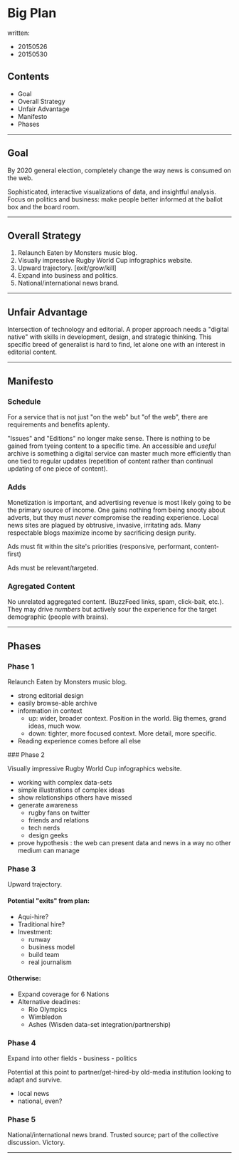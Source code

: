 # Big Plan

written:

* 20150526
* 20150530

## Contents

* Goal
* Overall Strategy
* Unfair Advantage
* Manifesto
* Phases

---

## Goal

By 2020 general election, completely change the way news is consumed on the web.

Sophisticated, interactive visualizations of data, and insightful analysis.
Focus on politics and business: make people better informed at the ballot box and the board room.

---

## Overall Strategy

1. Relaunch Eaten by Monsters music blog.
2. Visually impressive Rugby World Cup infographics website.
3. Upward trajectory. [exit/grow/kill]
4. Expand into business and politics.
5. National/international news brand.

---

## Unfair Advantage

Intersection of technology and editorial. A proper approach needs a "digital native" with skills in development, design, and strategic thinking. This specific breed of generalist is hard to find, let alone one with an interest in editorial content.

---

## Manifesto

### Schedule

For a service that is not just "on the web" but "of the web", there are requirements and benefits aplenty.

"Issues" and "Editions" no longer make sense. There is nothing to be gained from tyeing content to a specific time. An accessible and *useful* archive is something a digital service can master much more efficiently than one tied to regular updates (repetition of content rather than continual updating of one piece of content).


### Adds

Monetization is important, and advertising revenue is most likely going to be the primary source of income. One gains nothing from being snooty about adverts, but they must *never* compromise the reading experience. Local news sites are plagued by obtrusive, invasive, irritating ads. Many respectable blogs maximize income by sacrificing design purity.

Ads must fit within the site's priorities (responsive, performant, content-first)

Ads must be relevant/targeted.

### Agregated Content

No unrelated aggregated content. (BuzzFeed links, spam, click-bait, etc.). They may drive *numbers* but actively sour the experience for the target demographic (people with brains).



---

## Phases

### Phase 1

Relaunch Eaten by Monsters music blog.

* strong editorial design
* easily browse-able archive
* information in context
    - up: wider, broader context. Position in the world. Big themes, grand ideas, much wow.
    - down: tighter, more focused context. More detail, more specific.
* Reading experience comes before all else

### Phase 2

Visually impressive Rugby World Cup infographics website.

* working with complex data-sets
* simple illustrations of complex ideas
* show relationships others have missed
* generate awareness
    - rugby fans on twitter
    - friends and relations
    - tech nerds
    - design geeks
* prove hypothesis : the web can present data and news in a way no other medium can manage

### Phase 3

Upward trajectory.

#### Potential "exits" from plan:

* Aqui-hire?
* Traditional hire?
* Investment:
    - runway
    - business model
    - build team
    - real journalism

#### Otherwise:

* Expand coverage for 6 Nations
* Alternative deadines:
    - Rio Olympics
    - Wimbledon
    - Ashes (Wisden data-set integration/partnership)

### Phase 4

Expand into other fields
    - business
    - politics

Potential at this point to partner/get-hired-by old-media institution looking to adapt and survive.
* local news
* national, even?

### Phase 5

National/international news brand. Trusted source; part of the collective discussion. Victory.

---




